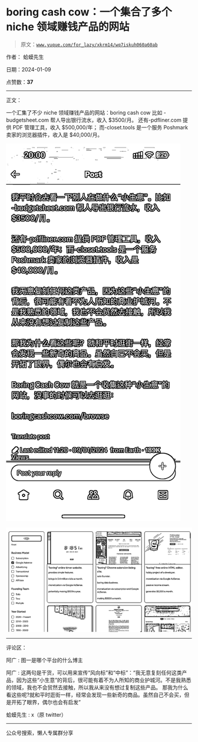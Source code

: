 # boring cash cow：一个集合了多个 niche 领域赚钱产品的网站

> 原文：[`www.yuque.com/for_lazy/xkrm14/wq7iskuh060a60ab`](https://www.yuque.com/for_lazy/xkrm14/wq7iskuh060a60ab)

作者： 蛤蟆先生

日期：2024-01-09

点赞数：**37**

* * *

正文：

一个汇集了不少 niche 领域赚钱产品的网站：boring cash cow 比如 -budgetsheet.com 帮人导出银行流水，收入 $3500/月。
还有-pdfliner.com 提供 PDF 管理工具，收入 $500,000/年； 而-closet.tools 是一个服务 Poshmark
卖家的浏览器插件，收入是 $40,000/月。

![](img/ef425a5a8c608e74a1df7b77e48b5c11.png)

![](img/0060e9063c024bce405412b91c4e7fe6.png)

* * *

评论区：

阿广 : 图一是哪个平台的什么博主

阿广 : 这两句是干货，可以用来宣传“风向标”和“中标”：“我无意复刻任何这类产品，因为这些“小生意”的背后，很可能有着不为人所知的商业护城河。不是我熟悉的领域，我也不会贸然去接触，所以我从来没有想过复制这些产品。
那我为什么看这些呢?就和平时逛街一样，经常会发现一些新奇的商品。虽然自己不会买，但是开拓了眼界，偶尔也会有启发”

蛤蟆先生 : x（原 twitter）

* * *

公众号搜索，懒人专属群分享